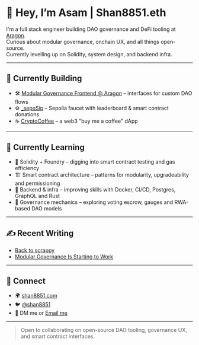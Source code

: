 # 👋 Hey, I’m Asam | Shan8851.eth

I'm a full stack engineer building DAO governance and DeFi tooling at [Aragon](https://aragon.org).  
Curious about modular governance, onchain UX, and all things open-source.  
Currently levelling up on Solidity, system design, and backend infra.

---

## 🔨 Currently Building

- 🛠 [Modular Governance Frontend @ Aragon](https://app.aragon.org) – interfaces for custom DAO flows  
- ⚙️ [_sepoSip](https://sepo-sip.vercel.app) – Sepolia faucet with leaderboard & smart contract donations  
- ☕ [CryptoCoffee](https://github.com/shan8851/crypto-coffee-contract) – a web3 "buy me a coffee" dApp  

---

## 🧠 Currently Learning

- 🧱 Solidity + Foundry – digging into smart contract testing and gas efficiency
- 🏗 Smart contract architecture – patterns for modularity, upgradeability and permissioning
- 🧰 Backend & infra – improving skills with Docker, CI/CD, Postgres, GraphQL and Rust
- 🧠 Governance mechanics – exploring voting escrow, gauges and RWA-based DAO models

---

## ✍️ Recent Writing

- [Back to scrappy](https://www.shan8851.com/blog/back-to-scrappy)
- [Modular Governance Is Starting to Work](https://shan8851.com/blog/modular-governance)

---

## 🔗 Connect

- 🌍 [shan8851.com](https://shan8851.com)
- 🐦 [@shan8851](https://x.com/shan8851)
- 💌 DM me or [Email me](mailto:asamshans456@gmail.com?subject=Let's%20Connect)

---

> Open to collaborating on open-source DAO tooling, governance UX, and smart contract interfaces.
